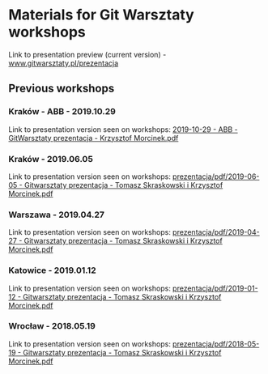 # Materials for Git Warsztaty workshops

Link to presentation preview (current version) - www.gitwarsztaty.pl/prezentacja

## Previous workshops

### Kraków - ABB - 2019.10.29
Link to presentation version seen on workshops: [2019-10-29 - ABB - GitWarsztaty prezentacja - Krzysztof Morcinek.pdf](https://github.com/tometchy/git-dev-warsztaty-presentation/blob/master/prezentacja/pdf/2019-10-29%20-%20ABB%20-%20GitWarsztaty%20prezentacja%20-%20Krzysztof%20Morcinek.pdf)

### Kraków - 2019.06.05
Link to presentation version seen on workshops: [prezentacja/pdf/2019-06-05 - Gitwarsztaty prezentacja - Tomasz Skraskowski i Krzysztof Morcinek.pdf](https://github.com/tometchy/git-dev-warsztaty-presentation/blob/master/prezentacja/pdf/2019-06-05%20-%20Gitwarsztaty%20prezentacja%20-%20Tomasz%20Skraskowski%20i%20Krzysztof%20Morcinek.pdf)

### Warszawa - 2019.04.27
Link to presentation version seen on workshops: [prezentacja/pdf/2019-04-27 - Gitwarsztaty prezentacja - Tomasz Skraskowski i Krzysztof Morcinek.pdf](https://github.com/tometchy/git-dev-warsztaty-presentation/blob/master/prezentacja/pdf/2019-04-27%20-%20Gitwarsztaty%20prezentacja%20-%20Tomasz%20Skraskowski%20i%20Krzysztof%20Morcinek.pdf)

### Katowice - 2019.01.12
Link to presentation version seen on workshops: [prezentacja/pdf/2019-01-12 - Gitwarsztaty prezentacja - Tomasz Skraskowski i Krzysztof Morcinek.pdf](https://github.com/tometchy/git-dev-warsztaty-presentation/blob/master/prezentacja/pdf/2019-01-12%20-%20Gitwarsztaty%20prezentacja%20-%20Tomasz%20Skraskowski%20i%20Krzysztof%20Morcinek.pdf)

### Wrocław - 2018.05.19
Link to presentation version seen on workshops: [prezentacja/pdf/2018-05-19 - Gitwarsztaty prezentacja - Tomasz Skraskowski i Krzysztof Morcinek.pdf](https://github.com/tometchy/git-dev-warsztaty-presentation/blob/master/prezentacja/pdf/2018-05-19%20-%20Gitwarsztaty%20prezentacja%20-%20Tomasz%20Skraskowski%20i%20Krzysztof%20Morcinek.pdf)


